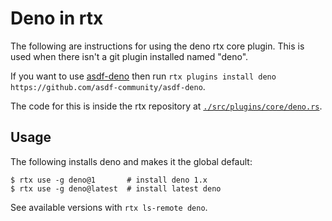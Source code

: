 # Deno in rtx

The following are instructions for using the deno rtx core plugin. This is used when there isn't a 
git plugin installed named "deno".

If you want to use [asdf-deno](https://github.com/asdf-community/asdf-deno)
then run `rtx plugins install deno https://github.com/asdf-community/asdf-deno`.

The code for this is inside the rtx repository at
[`./src/plugins/core/deno.rs`](https://github.com/jdx/rtx/blob/main/src/plugins/core/deno.rs).

## Usage

The following installs deno and makes it the global default:

```sh-session
$ rtx use -g deno@1       # install deno 1.x
$ rtx use -g deno@latest  # install latest deno
```

See available versions with `rtx ls-remote deno`.
